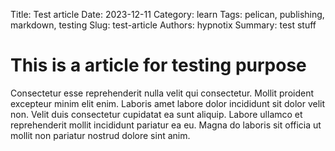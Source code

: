 Title: Test article
Date: 2023-12-11
Category: learn
Tags: pelican, publishing, markdown, testing
Slug: test-article
Authors: hypnotix
Summary: test stuff

# This is a article for testing purpose

Consectetur esse reprehenderit nulla velit qui consectetur. Mollit proident excepteur minim elit enim. Laboris amet labore dolor incididunt sit dolor velit non. Velit duis consectetur cupidatat ea sunt aliquip. Labore ullamco et reprehenderit mollit incididunt pariatur ea eu. Magna do laboris sit officia ut mollit non pariatur nostrud dolore sint anim.
